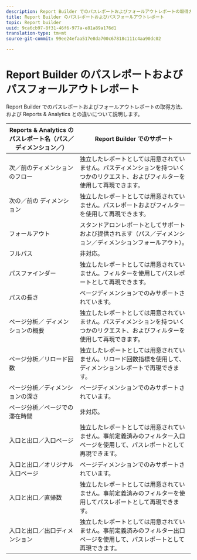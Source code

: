 ```yaml
---
description: Report Builder でのパスレポートおよびフォールアウトレポートの取得方法、および Reports & Analytics との違いについて説明します。
title: Report Builder のパスレポートおよびパスフォールアウトレポート
topic: Report builder
uuid: 9ca6cb97-8f31-46f6-977a-e81a89a176d1
translation-type: tm+mt
source-git-commit: 99ee24efaa517e8da700c67818c111c4aa90dc02

---
```



# Report Builder のパスレポートおよびパスフォールアウトレポート

Report Builder でのパスレポートおよびフォールアウトレポートの取得方法、および Reports &amp; Analytics との違いについて説明します。

| Reports &amp; Analytics のパスレポート名（パス／ディメンション／） | Report Builder でのサポート |
|--- |--- |
| 次／前のディメンションのフロー | 独立したレポートとしては用意されていません。パスディメンションを持ついくつかのリクエスト、およびフィルターを使用して再現できます。 |
| 次の／前の  ディメンション | 独立したレポートとしては用意されていません。パスレポートおよびフィルターを使用して再現できます。 |
| フォールアウト | スタンドアロンレポートとしてサポートおよび提供されます（パス／ディメンション／ディメンションフォールアウト）。 |
| フルパス | 非対応。 |
| パスファインダー | 独立したレポートとしては用意されていません。フィルターを使用してパスレポートとして再現できます。 |
| パスの長さ | ページディメンションでのみサポートされています。 |
| ページ分析／  ディメンションの概要 | 独立したレポートとしては用意されていません。パスディメンションを持ついくつかのリクエスト、およびフィルターを使用して再現できます。 |
| ページ分析／リロード回数 | 独立したレポートとしては用意されていません。リロード回数指標を使用して、ディメンションレポートで再現できます。 |
| ページ分析／ディメンションの深さ | ページディメンションでのみサポートされています。 |
| ページ分析／ページでの滞在時間 | 非対応。 |
| 入口と出口／入口ページ | 独立したレポートとしては用意されていません。事前定義済みのフィルター入口ページを使用して、パスレポートとして再現できます。 |
| 入口と出口／オリジナル入口ページ | ページディメンションでのみサポートされています。 |
| 入口と出口／直帰数 | 独立したレポートとしては用意されていません。事前定義済みのフィルターを使用してパスレポートとして再現できます。 |
| 入口と出口／出口ディメンション | 独立したレポートとしては用意されていません。事前定義済みのフィルター出口ページを使用して、パスレポートとして再現できます。 |
